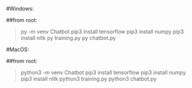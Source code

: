 #Windows:

##from root:
> py -m venv Chatbot
> pip3 install tensorflow
> pip3 install numpy
> pip3 install nltk
> py training.py
> py chatbot.py

#MacOS:

##from root:
> python3 -m venv Chatbot
> pip3 install tensorflow
> pip3 install numpy
> pip3 install nltk
> python3 training.py
> python3 chatbot.py